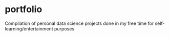 # portfolio
Compilation of personal data science projects done in my free time for self-learning/entertainment purposes

